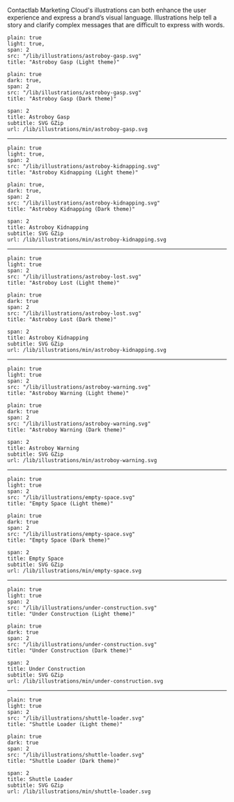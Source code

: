 Contactlab Marketing Cloud's illustrations can both enhance the user experience and express a brand’s visual language. Illustrations help tell a story and clarify complex messages that are difficult to express with words.

```image
plain: true
light: true,
span: 2
src: "/lib/illustrations/astroboy-gasp.svg"
title: "Astroboy Gasp (Light theme)"
```

```image
plain: true
dark: true,
span: 2
src: "/lib/illustrations/astroboy-gasp.svg"
title: "Astroboy Gasp (Dark theme)"
```

```download
span: 2
title: Astroboy Gasp
subtitle: SVG GZip
url: /lib/illustrations/min/astroboy-gasp.svg
```

---

```image
plain: true
light: true,
span: 2
src: "/lib/illustrations/astroboy-kidnapping.svg"
title: "Astroboy Kidnapping (Light theme)"
```

```image
plain: true,
dark: true,
span: 2
src: "/lib/illustrations/astroboy-kidnapping.svg"
title: "Astroboy Kidnapping (Dark theme)"
```

```download
span: 2
title: Astroboy Kidnapping
subtitle: SVG GZip
url: /lib/illustrations/min/astroboy-kidnapping.svg
```

---

```image
plain: true
light: true
span: 2
src: "/lib/illustrations/astroboy-lost.svg"
title: "Astroboy Lost (Light theme)"
```

```image
plain: true
dark: true
span: 2
src: "/lib/illustrations/astroboy-lost.svg"
title: "Astroboy Lost (Dark theme)"
```

```download
span: 2
title: Astroboy Kidnapping
subtitle: SVG GZip
url: /lib/illustrations/min/astroboy-kidnapping.svg
```

---

```image
plain: true
light: true
span: 2
src: "/lib/illustrations/astroboy-warning.svg"
title: "Astroboy Warning (Light theme)"
```

```image
plain: true
dark: true
span: 2
src: "/lib/illustrations/astroboy-warning.svg"
title: "Astroboy Warning (Dark theme)"
```

```download
span: 2
title: Astroboy Warning
subtitle: SVG GZip
url: /lib/illustrations/min/astroboy-warning.svg
```

---

```image
plain: true
light: true
span: 2
src: "/lib/illustrations/empty-space.svg"
title: "Empty Space (Light theme)"
```

```image
plain: true
dark: true
span: 2
src: "/lib/illustrations/empty-space.svg"
title: "Empty Space (Dark theme)"
```

```download
span: 2
title: Empty Space
subtitle: SVG GZip
url: /lib/illustrations/min/empty-space.svg
```

---

```image
plain: true
light: true
span: 2
src: "/lib/illustrations/under-construction.svg"
title: "Under Construction (Light theme)"
```

```image
plain: true
dark: true
span: 2
src: "/lib/illustrations/under-construction.svg"
title: "Under Construction (Dark theme)"
```

```download
span: 2
title: Under Construction
subtitle: SVG GZip
url: /lib/illustrations/min/under-construction.svg
```

---

```image
plain: true
light: true
span: 2
src: "/lib/illustrations/shuttle-loader.svg"
title: "Shuttle Loader (Light theme)"
```

```image
plain: true
dark: true
span: 2
src: "/lib/illustrations/shuttle-loader.svg"
title: "Shuttle Loader (Dark theme)"
```

```download
span: 2
title: Shuttle Loader
subtitle: SVG GZip
url: /lib/illustrations/min/shuttle-loader.svg
```
